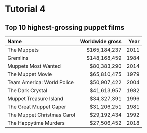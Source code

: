# Tutorial 4

## Top 10 highest-grossing puppet films

| Name                       | Worldwide gross | Year |
| :------------------------- | --------------: | ---: |
| The Muppets                | $165,184,237    | 2011 |
| Gremlins                   | $148,168,459    | 1984 |
| Muppets Most Wanted        | $80,383,290     | 2014 |
| The Muppet Movie           | $65,810,475     | 1979 |
| Team America: World Police | $50,907,422     | 2004 |
| The Dark Crystal           | $41,613,957     | 1982 |
| Muppet Treasure Island     | $34,327,391     | 1996 |
| The Great Muppet Caper     | $31,206,251     | 1981 |
| The Muppet Christmas Carol | $29,192,434     | 1992 |
| The Happytime Murders      | $27,506,452     | 2018 |